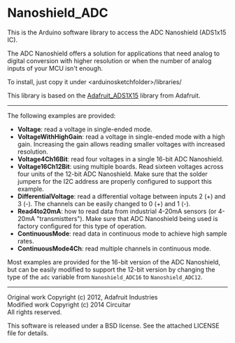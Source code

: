 Nanoshield_ADC
==============

This is the Arduino software library to access the ADC Nanoshield (ADS1x15 IC).

The ADC Nanoshield offers a solution for applications that need analog to digital conversion with higher resolution or when the number of analog inputs of your MCU isn't enough.

To install, just copy it under &lt;arduinosketchfolder&gt;/libraries/

This library is based on the [Adafruit_ADS1X15](https://github.com/adafruit/Adafruit_ADS1X15) library from Adafruit.

---

The following examples are provided:

- **Voltage**: read a voltage in single-ended mode.
- **VoltageWithHighGain**: read a voltage in single-ended mode with a high gain. Increasing the gain allows reading smaller voltages with increased resolution.
- **Voltage4Ch16Bit**: read four voltages in a single 16-bit ADC Nanoshield.
- **Voltage16Ch12Bit**: using multiple boards. Read sixteen voltages across four units of the 12-bit ADC Nanoshield. Make sure that the solder jumpers for the I2C address are properly configured to support this example.
- **DifferentialVoltage**: read a differential voltage between inputs 2 (+) and 3 (-). The channels can be easily changed to 0 (+) and 1 (-).
- **Read4to20mA**: how to read data from industrial 4-20mA sensors (or 4-20mA "transmistters"). Make sure that ADC Nanoshield being used is factory configured for this type of operation.
- **ContinuousMode**: read data in continuous mode to achieve high sample rates.
- **ContinuousMode4Ch**: read multiple channels in continuous mode.

Most examples are provided for the 16-bit version of the ADC Nanoshield, but can be easily modified to support the 12-bit version by changing the type of the `adc` variable from `Nanoshield_ADC16` to `Nanoshield_ADC12`.

---
Original work Copyright (c) 2012, Adafruit Industries  
Modified work Copyright (c) 2014 Circuitar  
All rights reserved.

This software is released under a BSD license. See the attached LICENSE file for details.
